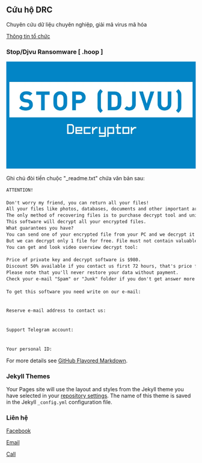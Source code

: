## **Cứu hộ DRC**

Chuyên cứu dữ liệu chuyên nghiệp, giải mã virus mã hóa

[Thông tin tổ chức](https://tinnhiemmang.vn/danh-ba-tin-nhiem/cuu-ho-drc-1628756204)

### Stop/Djvu Ransomware [ .hoop ]

![Image](Images/STOP-Decryptor.png)

Ghi chú đòi tiền chuộc "_readme.txt" chứa văn bản sau:

```markdown
ATTENTION!

Don't worry my friend, you can return all your files!
All your files like photos, databases, documents and other important are encrypted with strongest encryption and unique key.
The only method of recovering files is to purchase decrypt tool and unique key for you.
This software will decrypt all your encrypted files.
What guarantees you have?
You can send one of your encrypted file from your PC and we decrypt it for free.
But we can decrypt only 1 file for free. File must not contain valuable information.
You can get and look video overview decrypt tool:

Price of private key and decrypt software is $980.
Discount 50% available if you contact us first 72 hours, that's price for you is $490.
Please note that you'll never restore your data without payment.
Check your e-mail "Spam" or "Junk" folder if you don't get answer more than 6 hours.

To get this software you need write on our e-mail:


Reserve e-mail address to contact us:


Support Telegram account:


Your personal ID:

```

For more details see [GitHub Flavored Markdown](https://guides.github.com/features/mastering-markdown/).

### Jekyll Themes

Your Pages site will use the layout and styles from the Jekyll theme you have selected in your [repository settings](https://github.com/cuuhodrc/cuuhodrc.github.io/settings/pages). The name of this theme is saved in the Jekyll `_config.yml` configuration file.

### Liên hệ
[Facebook](fb.com/giaimaransomware)

[Email](giaimaransomware@gmail.com)

[Call](0903408066)
